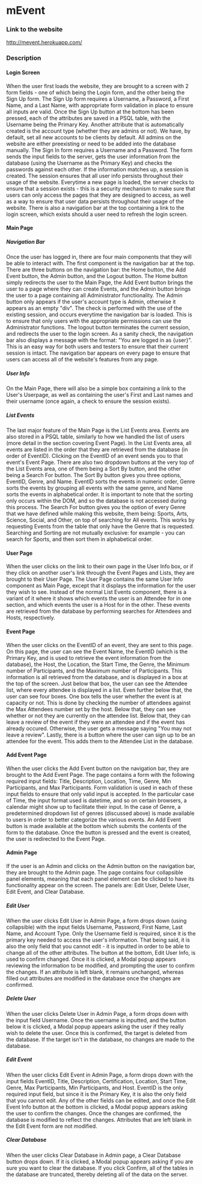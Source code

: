 # mEvent

### Link to the website
http://mevent.herokuapp.com/

### Description

#### Login Screen
When the user first loads the website, they are brought to a screen with 2 form fields - one of which being the Login form, and the other being the Sign Up form. The Sign Up form requires a Username, a Password, a First Name, and a Last Name, with appropriate form validation in place to ensure all inputs are valid. Once the Sign Up button at the bottom has been pressed, each of the attributes are saved in a PSQL table, with the Username being the Primary Key. Another attribute that is automatically created is the account type (whether they are admins or not). We have, by default, set all new accounts to be clients by default. All admins on the website are either preexisting or need to be added into the database manually. The Sign In form requires a Username and a Password. The form sends the input fields to the server, gets the user information from the database (using the Username as the Primary Key) and checks the passwords against each other. If the information matches up, a session is created. The session ensures that all user info persists throughout their usage of the website. Everytime a new page is loaded, the server checks to ensure that a session exists - this is a security mechanism to make sure that users can only access the pages that they are designed to access, as well as a way to ensure that user data persists throughout their usage of the website. There is also a navigation bar at the top containing a link to the login screen, which exists should a user need to refresh the login screen.

#### Main Page
##### Navigation Bar
Once the user has logged in, there are four main components that they will be able to interact with. The first component is the navigation bar at the top. There are three buttons on the navigation bar: the Home button, the Add Event button, the Admin button, and the Logout button. The Home button simply redirects the user to the Main Page, the Add Event button brings the user to a page where they can create Events, and the Admin button brings the user to a page containing all Administrator functionality. The Admin button only appears if the user's account type is Admin, otherwise it appears as an empty "div". The check is performed with the use of the existing session, and occurs everytime the navigation bar is loaded. This is to ensure that only users with the appropriate permissions can use the Administrator functions. The logout button terminates the current session, and redirects the user to the login screen. As a sanity check, the navigation bar also displays a message with the format: "You are logged in as {user}". This is an easy way for both users and testers to ensure that their current session is intact. The navigation bar appears on every page to ensure that users can access all of the website's features from any page.

##### User Info
On the Main Page, there will also be a simple box containing a link to the User's Userpage, as well as containing the user's First and Last names and their username (once again, a check to ensure the session exists).

##### List Events
The last major feature of the Main Page is the List Events area. Events are also stored in a PSQL table, similarly to how we handled the list of users (more detail in the section covering Event Page). In the List Events area, all events are listed in the order that they are retrieved from the database (in order of EventID). Clicking on the EventID of an event sends you to that event's Event Page. There are also two dropdown buttons at the very top of the List Events area, one of them being a Sort By button, and the other being a Search For button. The Sort By button gives you three options, EventID, Genre, and Name. EventID sorts the events in numeric order, Genre sorts the events by grouping all events with the same genre, and Name sorts the events in alphabetical order. It is important to note that the sorting only occurs within the DOM, and so the database is not accessed during this process. The Search For button gives you the option of every Genre that we have defined while making this website, them being: Sports, Arts, Science, Social, and Other, on top of searching for All events. This works by requesting Events from the table that only have the Genre that is requested. Searching and Sorting are not mutually exclusive: for example - you can search for Sports, and then sort them in alphabetical order.

#### User Page
When the user clicks on the link to their own page in the User Info box, or if they click on another user's link through the Event Pages and Lists, they are brought to their User Page. The User Page contains the same User Info component as Main Page, except that it displays the information for the user they wish to see. Instead of the normal List Events component, there is a variant of it where it shows which events the user is an Attendee for in one section, and which events the user is a Host for in the other. These events are retrieved from the database by performing searches for Attendees and Hosts, respectively.

#### Event Page
When the user clicks on the EventID of an event, they are sent to this page. On this page, the user can see the Event Name, the EventID (which is the Primary Key, and is used to retrieve the event information from the database), the Host, the Location, the Start Time, the Genre, the Minimum number of Participants, and the Maximum number of Participants. This information is all retrieved from the database, and is displayed in a box at the top of the screen. Just below that box, the user can see the Attendee list, where every attendee is displayed in a list. Even further below that, the user can see four boxes. One box tells the user whether the event is at capacity or not. This is done by checking the number of attendees against the Max Attendees number set by the host. Below that, they can see whether or not they are currently on the attendee list. Below that, they can leave a review of the event if they were an attendee and if the event has already occured. Otherwise, the user gets a message saying "You may not leave a review". Lastly, there is a button where the user can sign up to be an attendee for the event. This adds them to the Attendee List in the database.

#### Add Event Page
When the user clicks the Add Event button on the navigation bar, they are brought to the Add Event Page. The page contains a form with the following required input fields: Title, Description, Location, Time, Genre, Min Participants, and Max Participants. Form validation is used in each of these input fields to ensure that only valid input is accepted. In the particular case of Time, the input format used is datetime, and so on certain browsers, a calendar might show up to facilitate their input. In the case of Genre, a predetermined dropdown list of genres (discussed above) is made available to users in order to better categorize the various events. An Add Event button is made available at the bottom which submits the contents of the form to the database. Once the button is pressed and the event is created, the user is redirected to the Event Page.

#### Admin Page
If the user is an Admin and clicks on the Admin button on the navigation bar, they are brought to the Admin page. The page contains four collapsible panel elements, meaning that each panel element can be clicked to have its functionality appear on the screen. The panels are: Edit User, Delete User, Edit Event, and Clear Database.

##### Edit User
When the user clicks Edit User in Admin Page, a form drops down (using collapsible) with the input fields Username, Password, First Name, Last Name, and Account Type. Only the Username field is required, since it is the primary key needed to access the user's information. That being said, it is also the only field that you cannot edit - it is inputted in order to be able to change all of the other attributes. The button at the bottom, Edit User Info, is used to confirm changed. Once it is clicked, a Modal popup appears reviewing the information to be modified, and prompting the user to confirm the changes. If an attribute is left blank, it remains unchanged, whereas filled out attributes are modified in the database once the changes are confirmed.

##### Delete User
When the user clicks Delete User in Admin Page, a form drops down with the input field Username. Once the username is inputted, and the button below it is clicked, a Modal popup appears asking the user if they really wish to delete the user. Once this is confirmed, the target is deleted from the database. If the target isn't in the database, no changes are made to the database.

##### Edit Event
When the user clicks Edit Event in Admin Page, a form drops down with the input fields EventID, Title, Description, Certification, Location, Start Time, Genre, Max Participants, Min Participants, and Host. EventID is the only required input field, but since it is the Primary Key, it is also the only field that you cannot edit. Any of the other fields can be edited, and once the Edit Event Info button at the bottom is clicked, a Modal popup appears asking the user to confirm the changes. Once the changes are confirmed, the database is modified to reflect the changes. Attributes that are left blank in the Edit Event form are not modified.

##### Clear Database
When the user clicks Clear Database in Admin page, a Clear Database button drops down. If it is clicked, a Modal popup appears asking if you are sure you want to clear the database. If you click Confirm, all of the tables in the database are truncated, thereby deleting all of the data on the server.
